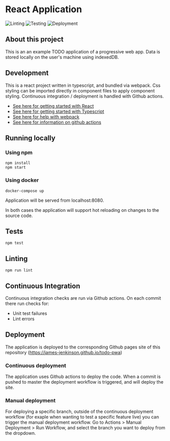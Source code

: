 # React Application
![Linting](../../workflows/Linting/badge.svg)
![Testing](../../workflows/Testing/badge.svg)
![Deployment](../../workflows/Deployment/badge.svg)

## About this project
This is an an example TODO application of a progressive web app. Data is stored locally on the user's machine using indexedDB.

## Development
This is a react project written in typescript, and bundled via webpack. Css styling can be imported directly in component files to apply component styling. Continuous integration / deployment is handled with Github actions.

* [See here for getting started with React](https://reactjs.org/docs/getting-started.html)
* [See here for getting started with Typescript](https://www.typescriptlang.org/docs)
* [See here for help with webpack](https://webpack.js.org)
* [See here for information on github actions](https://docs.github.com/en/free-pro-team@latest/actions/reference/workflow-syntax-for-github-actions)

## Running locally
### Using npm
```
npm install
npm start
```

### Using docker
```
docker-compose up
```

Application will be served from localhost:8080.

In both cases the application will support hot reloading on changes to the source code.

## Tests

```
npm test
```

## Linting
```
npm run lint
```

## Continuous Integration
Continuous integration checks are run via Github actions. On each commit there run checks for:
* Unit test failures
* Lint errors

## Deployment
The application is deployed to the corresponding Github pages site of this repository (https://james-jenkinson.github.io/todo-pwa)

### Continuous deployment
The application uses Github actions to deploy the code. When a commit is pushed to master the deployment workflow is triggered, and will deploy the site.

### Manual deployment
For deploying a specific branch, outside of the continuous deployment workflow (for exaple when wanting to test a specific feature live) you can trigger the manual deployment workflow. Go to Actions > Manual Deployment > Run Workflow, and select the branch you want to deploy from the dropdown.
